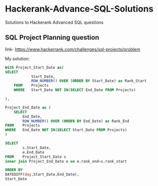 # Hackerank-Advance-SQL-Solutions
Solutions to Hackerank Advanced SQL questions

## SQL Project Planning question
link- https://www.hackerrank.com/challenges/sql-projects/problem

My solution:

```sql
With Project_Start_Date as(
SELECT
            Start_Date,
            ROW_NUMBER() OVER (ORDER BY Start_Date) as Rank_Start
    FROM    Projects
    WHERE   Start_Date NOT IN(SELECT End_Date FROM Projects)

),

Project_End_Date as (
    SELECT
        End_Date,
        ROW_NUMBER() OVER (ORDER BY End_Date) as Rank_End
FROM    Projects
WHERE   End_Date NOT IN(SELECT Start_Date FROM Projects)
)

SELECT
        s.Start_Date,
        e.End_Date
FROM    Project_Start_Date s
inner join Project_End_Date e on e.rank_end=s.rank_start 

ORDER BY 
DATEDIFF(day,Start_Date,End_Date),
Start_Date
